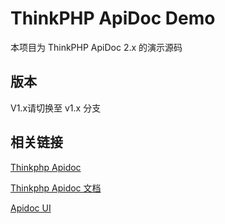ThinkPHP ApiDoc Demo
===============

本项目为 ThinkPHP ApiDoc 2.x 的演示源码

## 版本
V1.x请切换至 v1.x 分支

## 相关链接
[Thinkphp Apidoc](https://github.com/HGthecode/thinkphp-apidoc)

[Thinkphp Apidoc 文档](https://hgthecode.github.io/thinkphp-apidoc/)

[Apidoc UI](https://github.com/HGthecode/apidoc-ui)

